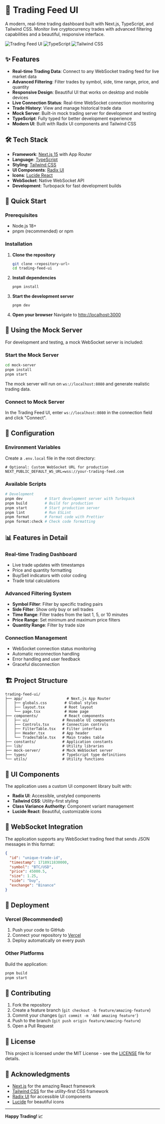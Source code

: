 # 🚀 Trading Feed UI

A modern, real-time trading dashboard built with Next.js, TypeScript, and Tailwind CSS. Monitor live cryptocurrency trades with advanced filtering capabilities and a beautiful, responsive interface.

![Trading Feed UI](https://img.shields.io/badge/Next.js-15.3.4-black?style=for-the-badge&logo=next.js)
![TypeScript](https://img.shields.io/badge/TypeScript-5.0-blue?style=for-the-badge&logo=typescript)
![Tailwind CSS](https://img.shields.io/badge/Tailwind_CSS-3.4.17-38B2AC?style=for-the-badge&logo=tailwind-css)

## ✨ Features

- **Real-time Trading Data**: Connect to any WebSocket trading feed for live market data
- **Advanced Filtering**: Filter trades by symbol, side, time range, price, and quantity
- **Responsive Design**: Beautiful UI that works on desktop and mobile devices
- **Live Connection Status**: Real-time WebSocket connection monitoring
- **Trade History**: View and manage historical trade data
- **Mock Server**: Built-in mock trading server for development and testing
- **TypeScript**: Fully typed for better development experience
- **Modern UI**: Built with Radix UI components and Tailwind CSS

## 🛠️ Tech Stack

- **Framework**: [Next.js 15](https://nextjs.org/) with App Router
- **Language**: [TypeScript](https://www.typescriptlang.org/)
- **Styling**: [Tailwind CSS](https://tailwindcss.com/)
- **UI Components**: [Radix UI](https://www.radix-ui.com/)
- **Icons**: [Lucide React](https://lucide.dev/)
- **WebSocket**: Native WebSocket API
- **Development**: Turbopack for fast development builds

## 🚀 Quick Start

### Prerequisites

- Node.js 18+
- pnpm (recommended) or npm

### Installation

1. **Clone the repository**

   ```bash
   git clone <repository-url>
   cd trading-feed-ui
   ```

2. **Install dependencies**

   ```bash
   pnpm install
   ```

3. **Start the development server**

   ```bash
   pnpm dev
   ```

4. **Open your browser**
   Navigate to [http://localhost:3000](http://localhost:3000)

## 📡 Using the Mock Server

For development and testing, a mock WebSocket server is included:

### Start the Mock Server

```bash
cd mock-server
pnpm install
pnpm start
```

The mock server will run on `ws://localhost:8080` and generate realistic trading data.

### Connect to Mock Server

In the Trading Feed UI, enter `ws://localhost:8080` in the connection field and click "Connect".

## 🔧 Configuration

### Environment Variables

Create a `.env.local` file in the root directory:

```env
# Optional: Custom WebSocket URL for production
NEXT_PUBLIC_DEFAULT_WS_URL=wss://your-trading-feed.com
```

### Available Scripts

```bash
# Development
pnpm dev          # Start development server with Turbopack
pnpm build        # Build for production
pnpm start        # Start production server
pnpm lint         # Run ESLint
pnpm format       # Format code with Prettier
pnpm format:check # Check code formatting
```

## 📊 Features in Detail

### Real-time Trading Dashboard

- Live trade updates with timestamps
- Price and quantity formatting
- Buy/Sell indicators with color coding
- Trade total calculations

### Advanced Filtering System

- **Symbol Filter**: Filter by specific trading pairs
- **Side Filter**: Show only buy or sell trades
- **Time Range**: Filter trades from the last 1, 5, or 10 minutes
- **Price Range**: Set minimum and maximum price filters
- **Quantity Range**: Filter by trade size

### Connection Management

- WebSocket connection status monitoring
- Automatic reconnection handling
- Error handling and user feedback
- Graceful disconnection

## 🏗️ Project Structure

```
trading-feed-ui/
├── app/                    # Next.js App Router
│   ├── globals.css        # Global styles
│   ├── layout.tsx         # Root layout
│   └── page.tsx           # Home page
├── components/            # React components
│   ├── ui/               # Reusable UI components
│   ├── Controls.tsx      # Connection controls
│   ├── FilterTable.tsx   # Filter interface
│   ├── Header.tsx        # App header
│   └── TradesTable.tsx   # Main trades table
├── constants/            # Application constants
├── lib/                  # Utility libraries
├── mock-server/          # Mock WebSocket server
├── types/                # TypeScript type definitions
└── utils/                # Utility functions
```

## 🎨 UI Components

The application uses a custom UI component library built with:

- **Radix UI**: Accessible, unstyled components
- **Tailwind CSS**: Utility-first styling
- **Class Variance Authority**: Component variant management
- **Lucide React**: Beautiful, customizable icons

## 🔌 WebSocket Integration

The application supports any WebSocket trading feed that sends JSON messages in this format:

```json
{
  "id": "unique-trade-id",
  "timestamp": 1718911830000,
  "symbol": "BTC/USD",
  "price": 45000.5,
  "size": 1.25,
  "side": "buy",
  "exchange": "Binance"
}
```

## 🚀 Deployment

### Vercel (Recommended)

1. Push your code to GitHub
2. Connect your repository to [Vercel](https://vercel.com)
3. Deploy automatically on every push

### Other Platforms

Build the application:

```bash
pnpm build
pnpm start
```

## 🤝 Contributing

1. Fork the repository
2. Create a feature branch (`git checkout -b feature/amazing-feature`)
3. Commit your changes (`git commit -m 'Add amazing feature'`)
4. Push to the branch (`git push origin feature/amazing-feature`)
5. Open a Pull Request

## 📝 License

This project is licensed under the MIT License - see the [LICENSE](LICENSE) file for details.

## 🙏 Acknowledgments

- [Next.js](https://nextjs.org/) for the amazing React framework
- [Tailwind CSS](https://tailwindcss.com/) for the utility-first CSS framework
- [Radix UI](https://www.radix-ui.com/) for accessible UI components
- [Lucide](https://lucide.dev/) for beautiful icons

---

**Happy Trading! 📈**
